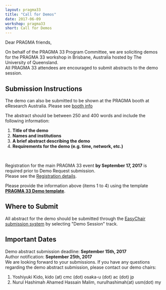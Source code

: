 ```yaml
---
layout: pragma33
title: "Call for Demos"
date: 2017-06-09
workshop: pragma33
short: Call for Demos
---
```


Dear PRAGMA friends,

On behalf of the PRAGMA 33 Program Committee, we are soliciting demos for the
PRAGMA 33 workshop in Brisbane, Australia hosted by The University of Queensland.
<br>All PRAGMA 33 attendees are encouraged to submit abstracts to the demo
session.
 
<div class="border"><h2>Submission Instructions</h2></div>

The demo can also be submitted to be shown at the PRAGMA booth at eResearch
Australia. Please see [booth info](/pragma33-booth)

The abstract should be between 250 and 400 words and include the following
information: 

 1. **Title of the demo** 
 2. **Names and institutions** 
 3. **A brief abstract describing the demo** 
 4. **Requirements for the demo (e.g. time, network, etc.)**

<br>

Registration for the main PRAGMA 33 event **by September 17, 2017** is required prior to Demo Request submission. <br>
Please see the [Registration details](http://www.pragma-grid.net/pragma33-registration/). 

Please provide the information above (items 1 to 4) using the template
**[PRAGMA 33 Demo template](https://drive.google.com/open?id=0B0FUjpQKIKsTNm5kZUl0TXdTck0)**.<br>

<div class="border"><h2>Where to Submit</h2></div>

All abstract for the demo should be submitted through the 
[EasyChair submission system](https://easychair.org/conferences/?conf=pragma33) by selecting "Demo Session" track.  

<div class="border"><h2>Important Dates</h2></div>

Demo abstract submission deadline: **September 15th, 2017** <br>
Author notification: **September 25th, 2017**
<br>
We are looking forward to your submissions. If you have any questions
regarding the demo abstract submission, please contact our demo chairs:

1. Yoshiyuki Kido, kido (at) cmc (dot) osaka-u (dot) ac (dot) jp
2. Nurul Hashimah Ahamed Hassain Malim, nurulhashimah(at) usm(dot) my
